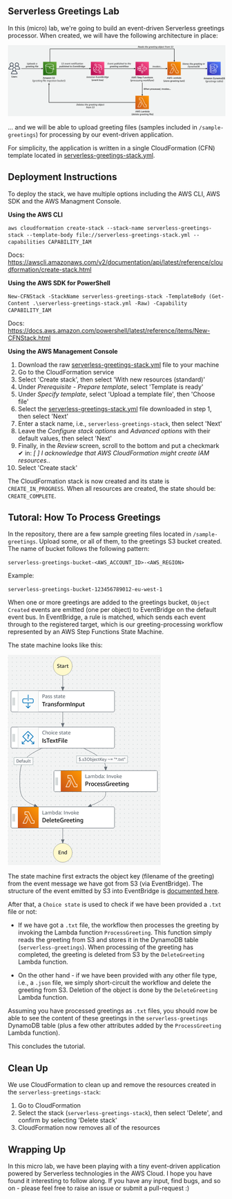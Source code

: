 ## Serverless Greetings Lab

In this (micro) lab, we're going to build an event-driven Serverless greetings processor. When created, we will have the following architecture in place:

![Serverless Greetings Architecture Diagram](serverless-greetings-architecture.png "Serverless Greetings Architecture Diagram")

... and we will be able to upload greeting files (samples included in `/sample-greetings`) for processing by our event-driven application.

For simplicity, the application is written in a single CloudFormation (CFN) template located in [serverless-greetings-stack.yml](serverless-greetings-stack.yml).

## Deployment Instructions

To deploy the stack, we have multiple options including the AWS CLI, AWS SDK and the AWS Managment Console.

**Using the AWS CLI**
```
aws cloudformation create-stack --stack-name serverless-greetings-stack --template-body file://serverless-greetings-stack.yml --capabilities CAPABILITY_IAM
```
Docs: https://awscli.amazonaws.com/v2/documentation/api/latest/reference/cloudformation/create-stack.html

**Using the AWS SDK for PowerShell**
```
New-CFNStack -StackName serverless-greetings-stack -TemplateBody (Get-Content .\serverless-greetings-stack.yml -Raw) -Capability CAPABILITY_IAM
```
Docs: https://docs.aws.amazon.com/powershell/latest/reference/items/New-CFNStack.html

**Using the AWS Management Console**

1. Download the raw [serverless-greetings-stack.yml](serverless-greetings-stack.yml) file to your machine
2. Go to the CloudFormation service
3. Select 'Create stack', then select 'With new resources (standard)'
4. Under _Prerequisite - Prepare template_, select 'Template is ready'
5. Under _Specify template_, select 'Upload a template file', then 'Choose file'
6. Select the [serverless-greetings-stack.yml](serverless-greetings-stack.yml) file downloaded in step 1, then select 'Next'
7. Enter a stack name, i.e., `serverless-greetings-stack`, then select 'Next'
8. Leave the _Configure stack options_ and _Advanced options_ with their default values, then select 'Next'
9. Finally, in the _Review_ screen, scroll to the bottom and put a checkmark ✔ in: _[ ] I acknowledge that AWS CloudFormation might create IAM resources._.
10. Select 'Create stack'

The CloudFormation stack is now created and its state is `CREATE_IN_PROGRESS`. When all resources are created, the state should be: `CREATE_COMPLETE`.

## Tutoral: How To Process Greetings

In the repository, there are a few sample greeting files located in `/sample-greetings`. Upload some, or all of them, to the greetings S3 bucket created. The name of bucket follows the following pattern:

`serverless-greetings-bucket-<AWS_ACCOUNT_ID>-<AWS_REGION>`

Example:

`serverless-greetings-bucket-123456789012-eu-west-1`

When one or more greetings are added to the greetings bucket, `Object Created` events are emitted (one per object) to EventBridge on the default event bus. In EventBridge, a rule is matched, which sends each event through to the registered target, which is our greeting-processing workflow represented by an AWS Step Functions State Machine.

The state machine looks like this:

![Serverless Greetings Workflow](serverless-greetings-workflow.png "Serverless Greetings Workflow")

The state machine first extracts the object key (filename of the greeting) from the event message we have got from S3 (via EventBridge). The structure of the event emitted by S3 into EventBridge is [documented here](https://docs.aws.amazon.com/AmazonS3/latest/userguide/ev-events.html).

After that, a `Choice state` is used to check if we have been provided a `.txt` file or not:

- If we have got a `.txt` file, the workflow then processes the greeting by invoking the Lambda function `ProcessGreeting`. This function simply reads the greeting from S3 and stores it in the DynamoDB table (`serverless-greetings`). When processing of the greeting has completed, the greeting is deleted from S3 by the `DeleteGreeting` Lambda function.

- On the other hand - if we have been provided with any other file type, i.e., a `.json` file, we simply short-circuit the workflow and delete the greeting from S3. Deletion of the object is done by the `DeleteGreeting` Lambda function.

Assuming you have processed greetings as `.txt` files, you should now be able to see the content of these greetings in the `serverless-greetings` DynamoDB table (plus a few other attributes added by the `ProcessGreeting` Lambda function).

This concludes the tutorial.

## Clean Up
We use CloudFormation to clean up and remove the resources created in the `serverless-greetings-stack`:

1. Go to CloudFormation
2. Select the stack (`serverless-greetings-stack`), then select 'Delete', and confirm by selecting 'Delete stack'
3. CloudFormation now removes all of the resources

## Wrapping Up
In this micro lab, we have been playing with a tiny event-driven application powered by Serverless technologies in the AWS Cloud. I hope you have found it interesting to follow along. If you have any input, find bugs, and so on - please feel free to raise an issue or submit a pull-request :)